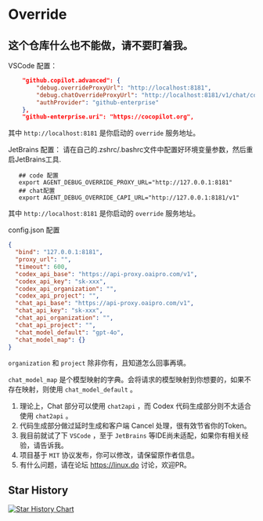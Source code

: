 # Override

## 这个仓库什么也不能做，请不要盯着我。

VSCode 配置：

```json
    "github.copilot.advanced": {
        "debug.overrideProxyUrl": "http://localhost:8181",
        "debug.chatOverrideProxyUrl": "http://localhost:8181/v1/chat/completions",
        "authProvider": "github-enterprise"
    },
    "github-enterprise.uri": "https://cocopilot.org",
```

其中 `http://localhost:8181` 是你启动的 `override` 服务地址。

JetBrains 配置：
请在自己的.zshrc/.bashrc文件中配置好环境变量参数，然后重启JetBrains工具.
```shell
   ## code 配置
   export AGENT_DEBUG_OVERRIDE_PROXY_URL="http://127.0.0.1:8181"
   ## chat配置
   export AGENT_DEBUG_OVERRIDE_CAPI_URL="http://127.0.0.1:8181/v1"
```

其中 `http://localhost:8181` 是你启动的 `override` 服务地址。

config.json 配置

```json
{
  "bind": "127.0.0.1:8181",
  "proxy_url": "",
  "timeout": 600,
  "codex_api_base": "https://api-proxy.oaipro.com/v1",
  "codex_api_key": "sk-xxx",
  "codex_api_organization": "",
  "codex_api_project": "",
  "chat_api_base": "https://api-proxy.oaipro.com/v1",
  "chat_api_key": "sk-xxx",
  "chat_api_organization": "",
  "chat_api_project": "",
  "chat_model_default": "gpt-4o",
  "chat_model_map": {}
}
```

`organization` 和 `project` 除非你有，且知道怎么回事再填。

`chat_model_map` 是个模型映射的字典。会将请求的模型映射到你想要的，如果不存在映射，则使用 `chat_model_default` 。

1. 理论上，Chat 部分可以使用 `chat2api` ，而 Codex 代码生成部分则不太适合使用 `chat2api` 。
2. 代码生成部分做过延时生成和客户端 Cancel 处理，很有效节省你的Token。
3. 我目前就试了下 `VSCode` ，至于 `JetBrains` 等IDE尚未适配，如果你有相关经验，请告诉我。
4. 项目基于 `MIT` 协议发布，你可以修改，请保留原作者信息。
5. 有什么问题，请在论坛 https://linux.do 讨论，欢迎PR。

## Star History

[![Star History Chart](https://api.star-history.com/svg?repos=linux-do/override&type=Date)](https://star-history.com/#linux-do/override&Date)   

